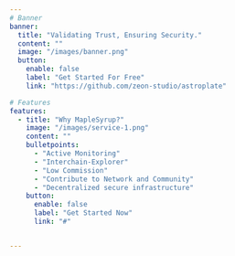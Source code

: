 ```yaml
---
# Banner
banner:
  title: "Validating Trust, Ensuring Security."
  content: ""
  image: "/images/banner.png"
  button:
    enable: false
    label: "Get Started For Free"
    link: "https://github.com/zeon-studio/astroplate"

# Features
features:
  - title: "Why MapleSyrup?"
    image: "/images/service-1.png"
    content: ""
    bulletpoints:
      - "Active Monitoring"
      - "Interchain-Explorer"
      - "Low Commission"
      - "Contribute to Network and Community"
      - "Decentralized secure infrastructure"
    button:
      enable: false
      label: "Get Started Now"
      link: "#"


---
```





